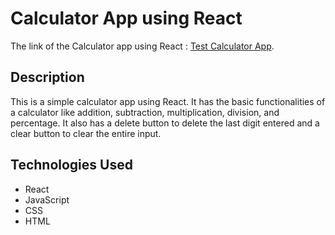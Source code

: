 # Calculator App using React

The link of the Calculator app using React :  [Test Calculator App](https://react-calculator-app-drab.vercel.app/).

## Description

This is a simple calculator app using React. It has the basic functionalities of a calculator like addition, subtraction, multiplication, division, and percentage. It also has a delete button to delete the last digit entered and a clear button to clear the entire input.

## Technologies Used

- React
- JavaScript
- CSS
- HTML


 

